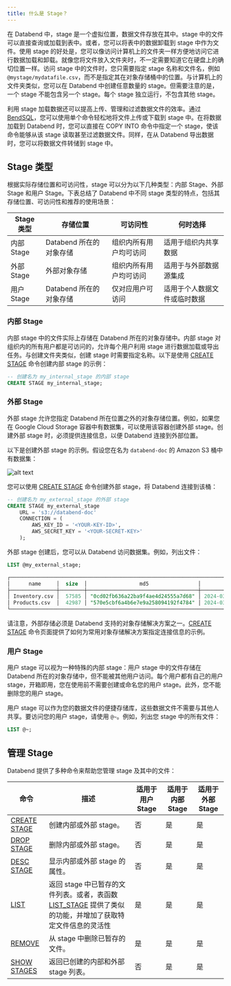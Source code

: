 ```yaml
---
title: 什么是 Stage？
---
```


在 Databend 中，stage 是一个虚拟位置，数据文件存放在其中。stage 中的文件可以直接查询或加载到表中。或者，您可以将表中的数据卸载到 stage 中作为文件。使用 stage 的好处是，您可以像访问计算机上的文件夹一样方便地访问它进行数据加载和卸载。就像您将文件放入文件夹时，不一定需要知道它在硬盘上的确切位置一样。访问 stage 中的文件时，您只需要指定 stage 名称和文件名，例如 `@mystage/mydatafile.csv`，而不是指定其在对象存储桶中的位置。与计算机上的文件夹类似，您可以在 Databend 中创建任意数量的 stage。但需要注意的是，一个 stage 不能包含另一个 stage。每个 stage 独立运行，不包含其他 stage。

利用 stage 加载数据还可以提高上传、管理和过滤数据文件的效率。通过 [BendSQL](../../30-sql-clients/00-bendsql/index.md)，您可以使用单个命令轻松地将文件上传或下载到 stage 中。在将数据加载到 Databend 时，您可以直接在 COPY INTO 命令中指定一个 stage，使该命令能够从该 stage 读取甚至过滤数据文件。同样，在从 Databend 导出数据时，您可以将数据文件转储到 stage 中。

## Stage 类型

根据实际存储位置和可访问性，stage 可以分为以下几种类型：内部 Stage、外部 Stage 和用户 Stage。下表总结了 Databend 中不同 stage 类型的特点，包括其存储位置、可访问性和推荐的使用场景：

| Stage 类型     | 存储位置                           | 可访问性                                   | 何时选择                                    |
| -------------- | ---------------------------------- | ----------------------------------------------- | ------------------------------------------------- |
| 内部 Stage     | Databend 所在的对象存储             | 组织内所有用户均可访问                         | 适用于组织内共享数据                              |
| 外部 Stage     | 外部对象存储                       | 组织内所有用户均可访问                         | 适用于与外部数据源集成                            |
| 用户 Stage     | Databend 所在的对象存储             | 仅对应用户可访问                               | 适用于个人数据文件或临时数据                      |

### 内部 Stage

内部 stage 中的文件实际上存储在 Databend 所在的对象存储中。内部 stage 对组织内的所有用户都是可访问的，允许每个用户利用 stage 进行数据加载或导出任务。与创建文件夹类似，创建 stage 时需要指定名称。以下是使用 [CREATE STAGE](/sql/sql-commands/ddl/stage/ddl-create-stage) 命令创建内部 stage 的示例：

```sql
-- 创建名为 my_internal_stage 的内部 stage
CREATE STAGE my_internal_stage;
```

### 外部 Stage

外部 stage 允许您指定 Databend 所在位置之外的对象存储位置。例如，如果您在 Google Cloud Storage 容器中有数据集，可以使用该容器创建外部 stage。创建外部 stage 时，必须提供连接信息，以便 Databend 连接到外部位置。

以下是创建外部 stage 的示例。假设您在名为 `databend-doc` 的 Amazon S3 桶中有数据集：

![alt text](/img/guides/external-stage.png)

您可以使用 [CREATE STAGE](/sql/sql-commands/ddl/stage/ddl-create-stage) 命令创建外部 stage，将 Databend 连接到该桶：

```sql
-- 创建名为 my_external_stage 的外部 stage
CREATE STAGE my_external_stage
    URL = 's3://databend-doc'
    CONNECTION = (
        AWS_KEY_ID = '<YOUR-KEY-ID>',
        AWS_SECRET_KEY = '<YOUR-SECRET-KEY>'
    );
```

外部 stage 创建后，您可以从 Databend 访问数据集。例如，列出文件：

```sql
LIST @my_external_stage;

┌────────────────────────────────────────────────────────────────────────────────────────────────────────────────┐
│      name     │  size  │                 md5                │         last_modified         │      creator     │
├───────────────┼────────┼────────────────────────────────────┼───────────────────────────────┼──────────────────┤
│ Inventory.csv │  57585 │ "0cd02fb636a22ba9f4ae4d24555a7d68" │ 2024-03-17 21:22:38.000 +0000 │ NULL             │
│ Products.csv  │  42987 │ "570e5cbf6a4b6e7e9a258094192f4784" │ 2024-03-17 21:22:38.000 +0000 │ NULL             │
└────────────────────────────────────────────────────────────────────────────────────────────────────────────────┘
```

请注意，外部存储必须是 Databend 支持的对象存储解决方案之一。[CREATE STAGE](/sql/sql-commands/ddl/stage/ddl-create-stage) 命令页面提供了如何为常用对象存储解决方案指定连接信息的示例。

### 用户 Stage

用户 stage 可以视为一种特殊的内部 stage：用户 stage 中的文件存储在 Databend 所在的对象存储中，但不能被其他用户访问。每个用户都有自己的用户 stage，开箱即用，您在使用前不需要创建或命名您的用户 stage。此外，您不能删除您的用户 stage。

用户 stage 可以作为您的数据文件的便捷存储库，这些数据文件不需要与其他人共享。要访问您的用户 stage，请使用 `@~`。例如，列出您 stage 中的所有文件：

```sql
LIST @~;
```

## 管理 Stage

Databend 提供了多种命令来帮助您管理 stage 及其中的文件：

| 命令                                                         | 描述                                                                                                                                                                                                                          | 适用于用户 Stage | 适用于内部 Stage | 适用于外部 Stage |
| ------------------------------------------------------------ | ------------------------------------------------------------------------------------------------------------------------------------------------------------------------------------------------------------------------------------ | --------------------- | ------------------------- | ------------------------- |
| [CREATE STAGE](/sql/sql-commands/ddl/stage/ddl-create-stage) | 创建内部或外部 stage。                                                                                                                                                                                               | 否                    | 是                       | 是                       |
| [DROP STAGE](/sql/sql-commands/ddl/stage/ddl-drop-stage)     | 删除内部或外部 stage。                                                                                                                                                                                               | 否                    | 是                       | 是                       |
| [DESC STAGE](/sql/sql-commands/ddl/stage/ddl-desc-stage)     | 显示内部或外部 stage 的属性。                                                                                                                                                                               | 否                    | 是                       | 是                       |
| [LIST](/sql/sql-commands/ddl/stage/ddl-list-stage)           | 返回 stage 中已暂存的文件列表。或者，表函数 [LIST_STAGE](/sql/sql-functions/table-functions/list-stage) 提供了类似的功能，并增加了获取特定文件信息的灵活性 | 是                   | 是                       | 是                       |
| [REMOVE](/sql/sql-commands/ddl/stage/ddl-remove-stage)       | 从 stage 中删除已暂存的文件。                                                                                                                                                                                                   | 是                   | 是                       | 是                       |
| [SHOW STAGES](/sql/sql-commands/ddl/stage/ddl-show-stages)   | 返回已创建的内部和外部 stage 列表。                                                                                                                                                                          | 否                    | 是                       | 是                       |